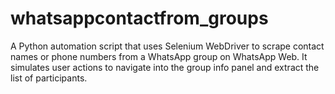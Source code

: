 # whatsappcontactfrom_groups
A Python automation script that uses Selenium WebDriver to scrape contact names or phone numbers from a WhatsApp group on WhatsApp Web. It simulates user actions to navigate into the group info panel and extract the list of participants.
